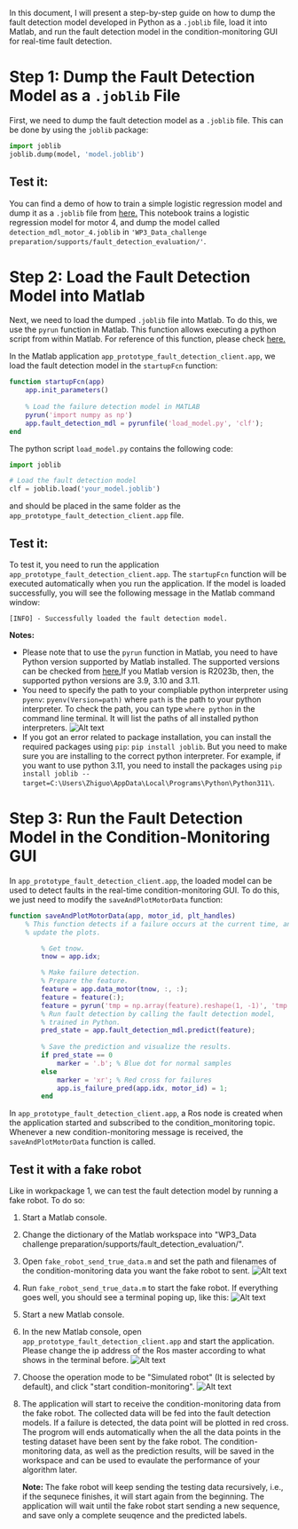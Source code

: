In this document, I will present a step-by-step guide on how to dump the fault detection model developed in Python as a `.joblib` file, load it into Matlab, and run the fault detection model in the condition-monitoring GUI for real-time fault detection. 

# Step 1: Dump the Fault Detection Model as a `.joblib` File

First, we need to dump the fault detection model as a `.joblib` file. This can be done by using the `joblib` package:
```python
import joblib
joblib.dump(model, 'model.joblib')
```

## Test it:

You can find a demo of how to train a simple logistic regression model and dump it as a `.joblib` file from [here.](../fault_detection_model_developement/create_a_simple_mdl.ipynb) This notebook trains a logistic regression model for motor $4$, and dump the model called `detection_mdl_motor_4.joblib` in `'WP3_Data_challenge preparation/supports/fault_detection_evaluation/'`.

# Step 2: Load the Fault Detection Model into Matlab

Next, we need to load the dumped `.joblib` file into Matlab. To do this, we use the `pyrun` function in Matlab. This function allows executing a python script from within Matlab. For reference of this function, please check [here.](https://fr.mathworks.com/help/matlab/ref/pyrun.html)

In the Matlab application `app_prototype_fault_detection_client.app`, we load the fault detection model in the `startupFcn` function:

```matlab
function startupFcn(app)
    app.init_parameters()
    
    % Load the failure detection model in MATLAB
    pyrun('import numpy as np')
    app.fault_detection_mdl = pyrunfile('load_model.py', 'clf');
end
```

The python script `load_model.py` contains the following code:

```python
import joblib

# Load the fault detection model
clf = joblib.load('your_model.joblib')
```

and should be placed in the same folder as the `app_prototype_fault_detection_client.app` file.

## Test it:

To test it, you need to run the application `app_prototype_fault_detection_client.app`. The `startupFcn` function will be executed automatically when you run the application. If the model is loaded successfully, you will see the following message in the Matlab command window:
```
[INFO] - Successfully loaded the fault detection model.
```

__Notes:__

- Please note that to use the `pyrun` function in Matlab, you need to have Python version supported by Matlab installed. The supported versions can be checked from [here.](https://fr.mathworks.com/support/requirements/python-compatibility.html)If you Matlab version is R2023b, then, the supported python versions are 3.9, 3.10 and 3.11.
- You need to specify the path to your compliable python interpreter using `pyenv`: `pyenv(Version=path)` where `path` is the path to your python interpreter. To check the path, you can type `where python` in the command line terminal. It will list the paths of all installed python interpreters.
![Alt text](demos/image.png)
- If you got an error related to package installation, you can install the required packages using `pip`: `pip install joblib`. But you need to make sure you are installing to the correct python interpreter. For example, if you want to use python 3.11, you need to install the packages using `pip install joblib --target=C:\Users\Zhiguo\AppData\Local\Programs\Python\Python311\`.

# Step 3: Run the Fault Detection Model in the Condition-Monitoring GUI

In `app_prototype_fault_detection_client.app`, the loaded model can be used to detect faults in the real-time condition-monitoring GUI. To do this, we just need to modify the `saveAndPlotMotorData` function:

```matlab
function saveAndPlotMotorData(app, motor_id, plt_handles)                   
    % This function detects if a failure occurs at the current time, and
    % update the plots.

        % Get tnow.
        tnow = app.idx;

        % Make failure detection.
        % Prepare the feature.
        feature = app.data_motor(tnow, :, :);
        feature = feature(:);
        feature = pyrun('tmp = np.array(feature).reshape(1, -1)', 'tmp', feature=feature);
        % Run fault detection by calling the fault detection model,
        % trained in Python.
        pred_state = app.fault_detection_mdl.predict(feature);
        
        % Save the prediction and visualize the results.
        if pred_state == 0
            marker = '.b'; % Blue dot for normal samples
        else
            marker = 'xr'; % Red cross for failures
            app.is_failure_pred(app.idx, motor_id) = 1;
        end
```
In `app_prototype_fault_detection_client.app`, a Ros node is created when the application started and subscribed to the condition_monitoring topic. Whenever a new condition-monitoring message is received, the `saveAndPlotMotorData` function is called.

## Test it with a fake robot

Like in workpackage 1, we can test the fault detection model by running a fake robot. To do so:

1. Start a Matlab console.

2. Change the dictionary of the Matlab workspace into "WP3_Data challenge preparation/supports/fault_detection_evaluation/".

3. Open `fake_robot_send_true_data.m` and set the path and filenames of the condition-monitoring data you want the fake robot to sent. 
![Alt text](demos/path_of_testing_data.png)

4. Run `fake_robot_send_true_data.m` to start the fake robot. If everything goes well, you should see a terminal poping up, like this:
![Alt text](demos/fake_robot.png)

5. Start a new Matlab console.

6. In the new Matlab console, open `app_prototype_fault_detection_client.app` and start the application. Please change the ip address of the Ros master according to what shows in the terminal before.
![Alt text](demos/change_ip_address.png)

7. Choose the operation mode to be "Simulated robot" (It is selected by default), and click "start condition-monitoring".
![Alt text](demos/demo_application.png)

8. The application will start to receive the condition-monitoring data from the fake robot. The collected data will be fed into the fault detection models. If a failure is detected, the data point will be plotted in red cross. The progrom will ends automatically when the all the data points in the testing dataset have been sent by the fake robot. The condition-monitoring data, as well as the prediction results, will be saved in the workspace and can be used to evaulate the performance of your algorithm later.

    __Note:__ The fake robot will keep sending the testing data recursively, i.e., if the sequnece finishes, it will start again from the beginning. The application will wait until the fake robot start sending a new sequence, and save only a complete seuqence and the predicted labels.